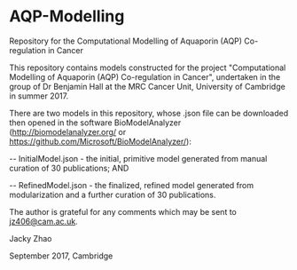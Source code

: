 # AQP-Modelling
Repository for the Computational Modelling of Aquaporin (AQP) Co-regulation in Cancer

This repository contains models constructed for the project "Computational Modelling of Aquaporin (AQP) Co-regulation in Cancer", undertaken in the group of Dr Benjamin Hall at the MRC Cancer Unit, University of Cambridge in summer 2017.

There are two models in this repository, whose .json file can be downloaded then opened in the software BioModelAnalyzer (http://biomodelanalyzer.org/ or https://github.com/Microsoft/BioModelAnalyzer/):

--  InitialModel.json - the initial, primitive model generated from manual curation of 30 publications; AND

--  RefinedModel.json - the finalized, refined model generated from modularization and a further curation of 30 publications.

The author is grateful for any comments which may be sent to jz406@cam.ac.uk.


Jacky Zhao

September 2017, Cambridge
